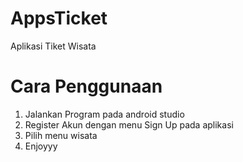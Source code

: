 # AppsTicket
Aplikasi Tiket Wisata

# Cara Penggunaan
1. Jalankan Program pada android studio
2. Register Akun dengan menu Sign Up pada aplikasi
3. Pilih menu wisata
4. Enjoyyy
